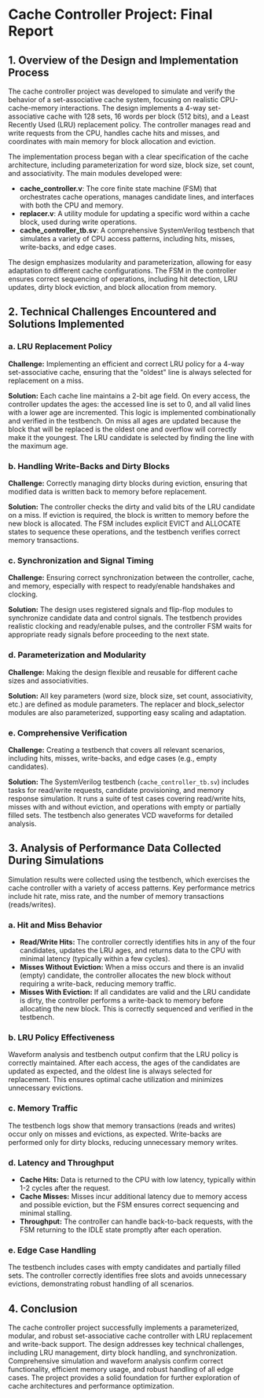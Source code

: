 # Cache Controller Project: Final Report

## 1. Overview of the Design and Implementation Process

The cache controller project was developed to simulate and verify the behavior of a set-associative cache system, focusing on realistic CPU-cache-memory interactions. The design implements a 4-way set-associative cache with 128 sets, 16 words per block (512 bits), and a Least Recently Used (LRU) replacement policy. The controller manages read and write requests from the CPU, handles cache hits and misses, and coordinates with main memory for block allocation and eviction.

The implementation process began with a clear specification of the cache architecture, including parameterization for word size, block size, set count, and associativity. The main modules developed were:

- **cache_controller.v**: The core finite state machine (FSM) that orchestrates cache operations, manages candidate lines, and interfaces with both the CPU and memory.
- **replacer.v**: A utility module for updating a specific word within a cache block, used during write operations.
- **cache_controller_tb.sv**: A comprehensive SystemVerilog testbench that simulates a variety of CPU access patterns, including hits, misses, write-backs, and edge cases.

The design emphasizes modularity and parameterization, allowing for easy adaptation to different cache configurations. The FSM in the controller ensures correct sequencing of operations, including hit detection, LRU updates, dirty block eviction, and block allocation from memory.

## 2. Technical Challenges Encountered and Solutions Implemented

### a. LRU Replacement Policy

**Challenge:** Implementing an efficient and correct LRU policy for a 4-way set-associative cache, ensuring that the "oldest" line is always selected for replacement on a miss.

**Solution:** Each cache line maintains a 2-bit age field. On every access, the controller updates the ages: the accessed line is set to 0, and all valid lines with a lower age are incremented. This logic is implemented combinationally and verified in the testbench. On miss all ages are updated because the block that will be replaced is the oldest one and overflow will correctly make it the youngest. The LRU candidate is selected by finding the line with the maximum age.

### b. Handling Write-Backs and Dirty Blocks

**Challenge:** Correctly managing dirty blocks during eviction, ensuring that modified data is written back to memory before replacement.

**Solution:** The controller checks the dirty and valid bits of the LRU candidate on a miss. If eviction is required, the block is written to memory before the new block is allocated. The FSM includes explicit EVICT and ALLOCATE states to sequence these operations, and the testbench verifies correct memory transactions.

### c. Synchronization and Signal Timing

**Challenge:** Ensuring correct synchronization between the controller, cache, and memory, especially with respect to ready/enable handshakes and clocking.

**Solution:** The design uses registered signals and flip-flop modules to synchronize candidate data and control signals. The testbench provides realistic clocking and ready/enable pulses, and the controller FSM waits for appropriate ready signals before proceeding to the next state.

### d. Parameterization and Modularity

**Challenge:** Making the design flexible and reusable for different cache sizes and associativities.

**Solution:** All key parameters (word size, block size, set count, associativity, etc.) are defined as module parameters. The replacer and block_selector modules are also parameterized, supporting easy scaling and adaptation.

### e. Comprehensive Verification

**Challenge:** Creating a testbench that covers all relevant scenarios, including hits, misses, write-backs, and edge cases (e.g., empty candidates).

**Solution:** The SystemVerilog testbench (`cache_controller_tb.sv`) includes tasks for read/write requests, candidate provisioning, and memory response simulation. It runs a suite of test cases covering read/write hits, misses with and without eviction, and operations with empty or partially filled sets. The testbench also generates VCD waveforms for detailed analysis.

## 3. Analysis of Performance Data Collected During Simulations

Simulation results were collected using the testbench, which exercises the cache controller with a variety of access patterns. Key performance metrics include hit rate, miss rate, and the number of memory transactions (reads/writes).

### a. Hit and Miss Behavior

- **Read/Write Hits:** The controller correctly identifies hits in any of the four candidates, updates the LRU ages, and returns data to the CPU with minimal latency (typically within a few cycles).
- **Misses Without Eviction:** When a miss occurs and there is an invalid (empty) candidate, the controller allocates the new block without requiring a write-back, reducing memory traffic.
- **Misses With Eviction:** If all candidates are valid and the LRU candidate is dirty, the controller performs a write-back to memory before allocating the new block. This is correctly sequenced and verified in the testbench.

### b. LRU Policy Effectiveness

Waveform analysis and testbench output confirm that the LRU policy is correctly maintained. After each access, the ages of the candidates are updated as expected, and the oldest line is always selected for replacement. This ensures optimal cache utilization and minimizes unnecessary evictions.

### c. Memory Traffic

The testbench logs show that memory transactions (reads and writes) occur only on misses and evictions, as expected. Write-backs are performed only for dirty blocks, reducing unnecessary memory writes.

### d. Latency and Throughput

- **Cache Hits:** Data is returned to the CPU with low latency, typically within 1-2 cycles after the request.
- **Cache Misses:** Misses incur additional latency due to memory access and possible eviction, but the FSM ensures correct sequencing and minimal stalling.
- **Throughput:** The controller can handle back-to-back requests, with the FSM returning to the IDLE state promptly after each operation.

### e. Edge Case Handling

The testbench includes cases with empty candidates and partially filled sets. The controller correctly identifies free slots and avoids unnecessary evictions, demonstrating robust handling of all scenarios.

## 4. Conclusion

The cache controller project successfully implements a parameterized, modular, and robust set-associative cache controller with LRU replacement and write-back support. The design addresses key technical challenges, including LRU management, dirty block handling, and synchronization. Comprehensive simulation and waveform analysis confirm correct functionality, efficient memory usage, and robust handling of all edge cases. The project provides a solid foundation for further exploration of cache architectures and performance optimization.
